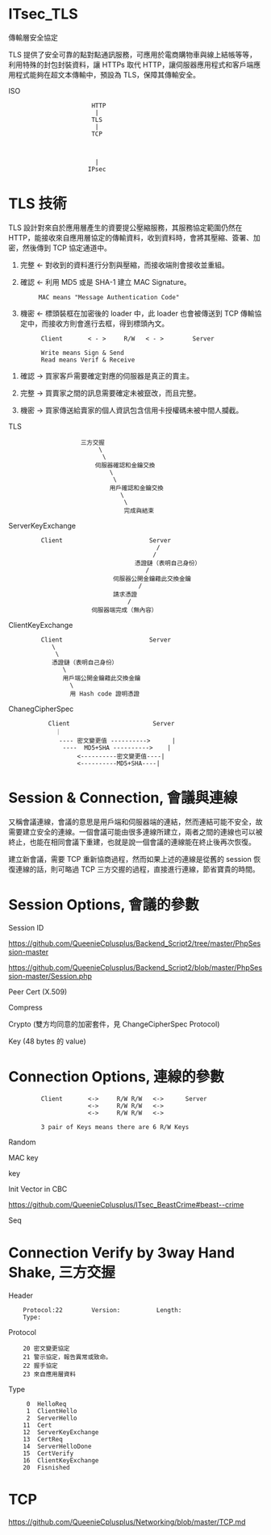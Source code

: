# ITsec_TLS
傳輸層安全協定

TLS 提供了安全可靠的點對點通訊服務，可應用於電商購物車與線上結帳等等，利用特殊的封包封裝資料，讓 HTTPs 取代 HTTP，讓伺服器應用程式和客戶端應用程式能夠在超文本傳輸中，預設為 TLS，保障其傳輸安全。

ISO

                           HTTP
                            |
                           TLS
                            |
                           TCP
                           
                           
                           
                            |
                          IPsec
                            

# TLS 技術

TLS 設計對來自於應用層產生的資要提公壓縮服務，其服務協定範圍仍然在 HTTP，能接收來自應用層協定的傳輸資料，收到資料時，會將其壓縮、簽署、加密，然後傳到 TCP 協定通道中。

1. 完整 <- 對收到的資料進行分割與壓縮，而接收端則會接收並重組。

2. 確認 <- 利用 MD5 或是 SHA-1 建立 MAC Signature。

            MAC means "Message Authentication Code"

3. 機密 <- 標頭裝框在加密後的 loader 中，此 loader 也會被傳送到 TCP 傳輸協定中，而接收方則會進行去框，得到標頭內文。
>>>

             Client       < - >     R/W   < - >        Server
             
             Write means Sign & Send
             Read means Verif & Receive
>>>

1. 確認 -> 買家客戶需要確定對應的伺服器是真正的賣主。

2. 完整 -> 買賣家之間的訊息需要確定未被竄改，而且完整。

3. 機密 -> 買家傳送給賣家的個人資訊包含信用卡授權碼未被中間人攔截。


TLS

                        三方交握
                             \
                              \
                            伺服器確認和金鑰交換
                                \
                                 \
                                用戶確認和金鑰交換
                                   \
                                    \
                                    完成與結束
                                 

>>>
ServerKeyExchange

             
             Client                        Server
                                             /
                                            /
                                       憑證鏈（表明自己身份）
                                          /
                                 伺服器公開金鑰藉此交換金鑰
                                        /
                                 請求憑證
                                     /
                           伺服器端完成（無內容）                                            

>>>
ClientKeyExchange

             Client                        Server
                \
                 \
                憑證鏈（表明自己身份）
                   \
                   用戶端公開金鑰藉此交換金鑰
                     \
                     用 Hash code 證明憑證
                    
>>>
ChanegCipherSpec

               Client                       Server
                 ｜                            
                  ---- 密文變更值 ---------->      |
                   ----  MD5+SHA ---------->    |
                       <----------密文變更值----|
                       <----------MD5+SHA----|             
                     


# Session & Connection, 會議與連線

又稱會議連線，會議的意思是用戶端和伺服器端的連結，然而連結可能不安全，故需要建立安全的連線。一個會議可能由很多連線所建立，兩者之間的連線也可以被終止，也能在相同會議下重建，也就是說一個會議的連線能在終止後再次恢復。

建立新會議，需要 TCP 重新協商過程，然而如果上述的連線是從舊的 session 恢復連線的話，則可略過 TCP 三方交握的過程，直接進行連線，節省寶貴的時間。

# Session Options, 會議的參數

   Session ID
   
   https://github.com/QueenieCplusplus/Backend_Script2/tree/master/PhpSession-master
   
   https://github.com/QueenieCplusplus/Backend_Script2/blob/master/PhpSession-master/Session.php
   
   Peer Cert (X.509)
   
   Compress
   
   Crypto (雙方均同意的加密套件，見 ChangeCipherSpec Protocol)
   
   Key (48 bytes 的 value)

# Connection Options, 連線的參數


             Client       <->     R/W R/W   <->      Server
                          <->     R/W R/W   <-> 
                          <->     R/W R/W   <-> 
          
             3 pair of Keys means there are 6 R/W Keys

   Random
   
   MAC key
   
   key
   
   Init Vector in CBC
   
   https://github.com/QueenieCplusplus/ITsec_BeastCrime#beast--crime
   
   Seq
   
# Connection Verify by 3way Hand Shake, 三方交握
   
Header
   
        Protocol:22        Version:          Length:
        Type:       

Protocol

        20 密文變更協定
        21 警示協定，報告異常或致命。
        22 握手協定
        23 來自應用層資料
 
Type

         0  HelloReq
         1  ClientHello
         2  ServerHello
        11  Cert
        12  ServerKeyExchange
        13  CertReq
        14  ServerHelloDone
        15  CertVerify
        16  ClientKeyExchange
        20  Fisnished  
   
# TCP

 https://github.com/QueenieCplusplus/Networking/blob/master/TCP.md
   
   
